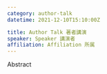 ```yaml
---
category: author-talk
datetime: 2021-12-10T15:10:00Z

title: Author Talk 著者講演
speaker: Speaker 講演者
affiliation: Affiliation 所属
---
```


Abstract
